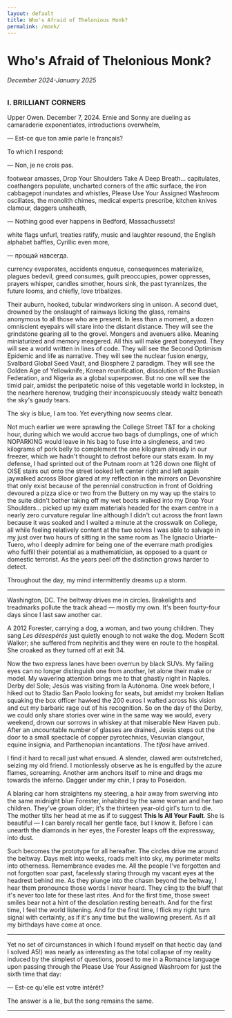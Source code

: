 ```yaml
---
layout: default
title: Who's Afraid of Thelonious Monk?
permalink: /monk/
---
```


# Who's Afraid of Thelonious Monk?
###### December 2024-January 2025

### I. BRILLIANT CORNERS
Upper Owen. December 7, 2024. Ernie and Sonny are
dueling as camaraderie exponentiates, 
introductions overwhelm,

— Est-ce que ton amie parle le français?

To which I respond:

— Non, je ne crois pas.

footwear amasses, Drop Your Shoulders Take A Deep Breath... capitulates, coathangers populate, uncharted corners of the attic surface, the iron cabbagepot inundates and whistles, Please Use Your Assigned Washroom oscillates, the monolith chimes, medical experts prescribe, kitchen knives clamour, daggers unsheath,

— Nothing good ever happens in Bedford, Massachussets!

white flags unfurl, treaties ratify, music and laughter resound, the English alphabet baffles, Cyrillic even more, 

— прощай навсегда.

currency evaporates, accidents enqueue, consequences materialize, plagues bedevil, greed consumes, guilt preoccupies, power oppresses, prayers whisper, candles smother, hours sink, the past tyrannizes, the future looms, and chiefly, love tribalizes.

Their auburn, hooked, tubular windworkers sing in unison. A second duet, drowned by the onslaught of rainways licking the glass, remains anonymous to all those who are present. In less than a moment, a dozen omniscient eyepairs will stare into the distant distance. They will see the grindstone gearing all to the grovel. Mongers and avenuers alike. Meaning miniaturized and memory meagered. All this will make great boneyard. They will see a world written in lines of code. They will see the Second Optimism Epidemic and life as narrative. They will see the nuclear fusion energy, Svalbard Global Seed Vault, and Biosphere 2 paradigm. They will see the Golden Age of Yellowknife, Korean reunification, dissolution of the Russian Federation, and Nigeria as a global superpower. But no one will see the timid pair, amidst the peripatetic noise of this vegetable world in lockstep, in the nearhere herenow, trudging their inconspicuously steady waltz beneath the sky's gaudy tears.

The sky is blue, I am too. Yet everything now seems clear.

Not much earlier we were sprawling the College Street T&T for a choking hour, during which we would accrue two bags of dumplings, one of which NOPARKING would leave in his bag to fuse into a singleness, and two kilograms of pork belly to complement the one kilogram already in our freezer, which we hadn't thought to defrost before our stats exam. In my defense, I had sprinted out of the Putnam room at 1:26 down one flight of OISE stairs out onto the street looked left center right and left again jaywalked across Bloor glared at my reflection in the mirrors on Devonshire that only exist because of the perennial construction in front of Goldring devoured a pizza slice or two from the Buttery on my way up the stairs to the suite didn't bother taking off my wet boots walked into my Drop Your Shoulders... picked up my exam materials headed for the exam centre in a nearly zero curvature regular line although I didn't cut across the front lawn because it was soaked and I waited a minute at the crosswalk on College, all while feeling relatively content at the two solves I was able to salvage in my just over two hours of sitting in the same room as The Ignacio Uriarte-Tuero, who I deeply admire for being one of the everrare math prodigies who fulfill their potential as a mathematician, as opposed to a quant or domestic terrorist. As the years peel off the distinction grows harder to detect.

Throughout the day, my mind intermittently dreams up a storm.

---

Washington, DC. The beltway drives me in circles. Brakelights and treadmarks pollute the track ahead — mostly my own. It's been fourty-four days since I last saw another car.


A 2012 Forester, carrying a dog, a woman, and two young children. They sang *Les désespérés* just quietly enough to not wake the dog. Modern Scott Walker; she suffered from nephritis and they were en route to the hospital. She croaked as they turned off at exit 34.

Now the two express lanes have been overrun by black SUVs. My failing eyes can no longer distinguish one from another, let alone their make or model. My wavering attention brings me to that ghastly night in Naples. Derby del Sole; Jesús was visiting from la Autónoma. One week before, I hiked out to Stadio San Paolo looking for seats, but amidst my broken Italian squaking the box officer hawked the 200 euros I wafted across his vision and cut my barbaric rage out of his recognition. So on the day of the Derby, we could only share stories over wine in the same way we would, every weekend, drown our sorrows in whiskey at that miserable New Haven pub. After an uncountable number of glasses are drained, Jesús steps out the door to a small spectacle of copper pyrotechnics, Vesuvian clangour, equine insignia, and Parthenopian incantations. The *tifosi* have arrived.

I find it hard to recall just what ensued. A slender, clawed arm outstretched, seizing my old friend. I motionlessly observe as he is engulfed by the azure flames, screaming. Another arm anchors itself to mine and drags me towards the inferno. Dagger under my chin, I pray to Poseidon.

A blaring car horn straightens my steering, a hair away from swerving into the same midnight blue Forester, inhabited by the same woman and her two children. They've grown older; it's the thirteen year-old girl's turn to die. The mother tilts her head at me as if to suggest **This Is All Your Fault**. She is beautiful — I can barely recall her gentle face, but I know it. Before I can unearth the diamonds in her eyes, the Forester leaps off the expressway, into dust.

Such becomes the prototype for all hereafter. The circles drive me around the beltway. Days melt into weeks, roads melt into sky, my perimeter melts into otherness. Remembrance evades me. All the people I've forgotten and not forgotten soar past, facelessly staring through my vacant eyes at the headrest behind me. As they plunge into the chasm beyond the beltway, I hear them pronounce those words I never heard. They cling to the bluff that it's never too late for these last rites. And for the first time, those sweet smiles bear not a hint of the desolation resting beneath. And for the first time, I feel the world listening. And for the first time, I flick my right turn signal with certainty, as if it's any time but the wallowing present. As if all my birthdays have come at once.

---

Yet no set of circumstances in which I found myself on that hectic day (and I solved A5!) was nearly as interesting as the total collapse of my reality induced by the simplest of questions, posed to me in a Romance language upon passing through the Please Use Your Assigned Washroom for just the sixth time that day:

— Est-ce qu'elle est votre intérêt?

The answer is a lie, but the song remains the same.

---